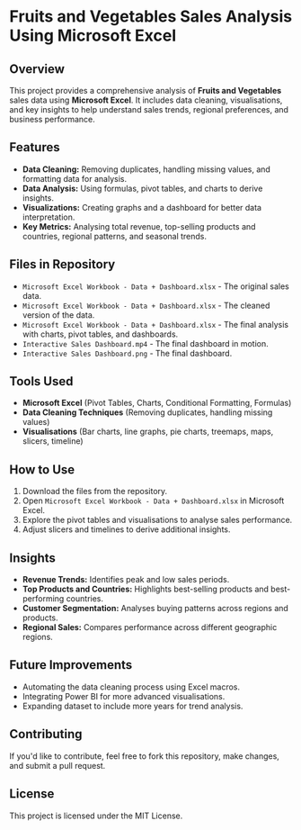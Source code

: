 # Fruits and Vegetables Sales Analysis Using Microsoft Excel

## Overview
This project provides a comprehensive analysis of **Fruits and Vegetables** sales data using **Microsoft Excel**. It includes data cleaning, visualisations, and key insights to help understand sales trends, regional preferences, and business performance.

## Features
- **Data Cleaning:** Removing duplicates, handling missing values, and formatting data for analysis.
- **Data Analysis:** Using formulas, pivot tables, and charts to derive insights.
- **Visualizations:** Creating graphs and a dashboard for better data interpretation.
- **Key Metrics:** Analysing total revenue, top-selling products and countries, regional patterns, and seasonal trends.

## Files in Repository
- `Microsoft Excel Workbook - Data + Dashboard.xlsx` - The original sales data.
- `Microsoft Excel Workbook - Data + Dashboard.xlsx` - The cleaned version of the data.
- `Microsoft Excel Workbook - Data + Dashboard.xlsx` - The final analysis with charts, pivot tables, and dashboards.
- `Interactive Sales Dashboard.mp4` - The final dashboard in motion.
- `Interactive Sales Dashboard.png` - The final dashboard.

## Tools Used
- **Microsoft Excel** (Pivot Tables, Charts, Conditional Formatting, Formulas)
- **Data Cleaning Techniques** (Removing duplicates, handling missing values)
- **Visualisations** (Bar charts, line graphs, pie charts, treemaps, maps, slicers, timeline)

## How to Use
1. Download the files from the repository.
2. Open `Microsoft Excel Workbook - Data + Dashboard.xlsx` in Microsoft Excel.
3. Explore the pivot tables and visualisations to analyse sales performance.
4. Adjust slicers and timelines to derive additional insights.

## Insights
- **Revenue Trends:** Identifies peak and low sales periods.
- **Top Products and Countries:** Highlights best-selling products and best-performing countries.
- **Customer Segmentation:** Analyses buying patterns across regions and products.
- **Regional Sales:** Compares performance across different geographic regions.

## Future Improvements
- Automating the data cleaning process using Excel macros.
- Integrating Power BI for more advanced visualisations.
- Expanding dataset to include more years for trend analysis.

## Contributing
If you'd like to contribute, feel free to fork this repository, make changes, and submit a pull request.

## License
This project is licensed under the MIT License.
